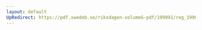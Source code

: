 ```yaml
---
layout: default
UpRedirect: https://pdf.swedeb.se/riksdagen-volumeG-pdf/199091/reg_199091/reg_199091_0779.pdf
---
```

